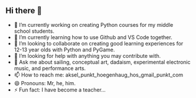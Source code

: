 ## Hi there 👋

<!--
**AkselHog/AkselHog** is a ✨ _special_ ✨ repository because its `README.md` (this file) appears on your GitHub profile.

Here are some ideas to get you started:

-->

- 🔭 I’m currently working on creating Python courses for my middle school students.
- 🌱 I’m currently learning how to use Github and VS Code together.
- 👯 I’m looking to collaborate on creating good learning experiences for 12-13 year olds with Python and PyGame.
- 🤔 I’m looking for help with anything you may contribute with.
- 💬 Ask me about sailing, conceptual art, dadaism, experimental electronic music, and performance arts. 
- 📫 How to reach me: aksel_punkt_hoegenhaug_hos_gmail_punkt_com
- 😄 Pronouns: Mr, he, him.
- ⚡ Fun fact: I have become a teacher...
